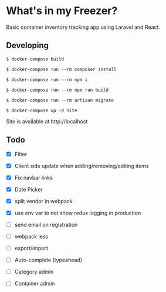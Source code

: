 # What's in my Freezer?

Basic container inventory tracking app using Laravel and React.  

## Developing

```
$ docker-compose build

$ docker-compose run --rm composer install

$ docker-compose run --rm npm i

$ docker-compose run --rm npm run build

$ docker-compose run --rm artisan migrate

$ docker-compose up -d site
```

Site is available at http://localhost

## Todo
- [x] Filter
- [x] Client side update when adding/removing/editing items
- [x] Fix navbar links
- [x] Date Picker
- [x] split vendor in webpack
- [x] use env var to not show redux logging in production
- [ ] send email on registration
- [ ] webpack less
- [ ] export/import
- [ ] Auto-complete (typeahead)
- [ ] Category admin
- [ ] Container admin


